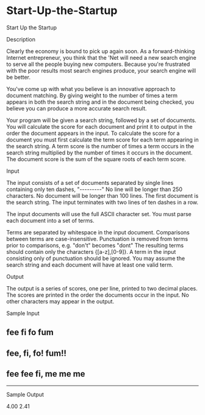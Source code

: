 # Start-Up-the-Startup

Start Up the Startup

Description

Clearly the economy is bound to pick up again soon. As a forward-thinking Internet entrepreneur, you think that the 'Net will need a new search engine to serve all the people buying new computers. Because you're frustrated with the poor results most search engines produce, your search engine will be better.

You've come up with what you believe is an innovative approach to document matching. By giving weight to the number of times a term appears in both the search string and in the document being checked, you believe you can produce a more accurate search result.

Your program will be given a search string, followed by a set of documents. You will calculate the score for each document and print it to output in the order the document appears in the input. To calculate the score for a document you must first calculate the term score for each term appearing in the search string. A term score is the number of times a term occurs in the search string multiplied by the number of times it occurs in the document. The document score is the sum of the square roots of each term score.

Input

The input consists of a set of documents separated by single lines containing only ten dashes, "---------" No line will be longer than 250 characters. No document will be longer than 100 lines. The first document is the search string. The input terminates with two lines of ten dashes in a row.

The input documents will use the full ASCII character set. You must parse each document into a set of terms.

Terms are separated by whitespace in the input document. Comparisons between terms are case-insensitive. Punctuation is removed from terms prior to comparisons, e.g. "don't" becomes "dont" The resulting terms should contain only the characters {[a-z],[0-9]}. A term in the input consisting only of punctuation should be ignored. You may assume the search string and each document will have at least one valid term.

Output

The output is a series of scores, one per line, printed to two decimal places. The scores are printed in the order the documents occur in the input. No other characters may appear in the output.

Sample Input

fee fi fo fum 
---------- 
fee, fi, fo! fum!! 
---------- 
fee fee fi, me me me 
---------- 
---------- 

Sample Output

4.00
2.41
